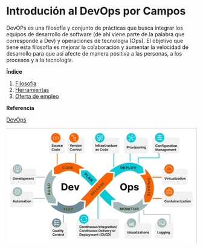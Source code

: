 # **Introdución al DevOps por Campos**

DevOPs es una filosofía y conjunto de prácticas que busca integrar los equipos de desarrollo de software (de ahí viene parte de la palabra que corresponde a Dev) y operaciones de tecnología (Ops).
El objetivo que tiene esta filosofía es mejorar la colaboración y aumentar la velocidad de desarrollo para que así afecte de manera positiva a las personas, a los procesos y a la tecnología.



**Índice**
1. [Filosofía](Filosofía.md)
2. [Herramientas](Herramientas.md)
3. [Oferta de empleo](Oferta.md)

**Referencia**

[DevOps](https://es.wikipedia.org/wiki/DevOps)

![DevOps](img/devops-lifecycle.jpg)




